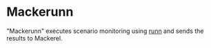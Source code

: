 # Mackerunn

"Mackerunn" executes scenario monitoring using [runn](https://github.com/k1LoW/runn) and sends the results to Mackerel.

